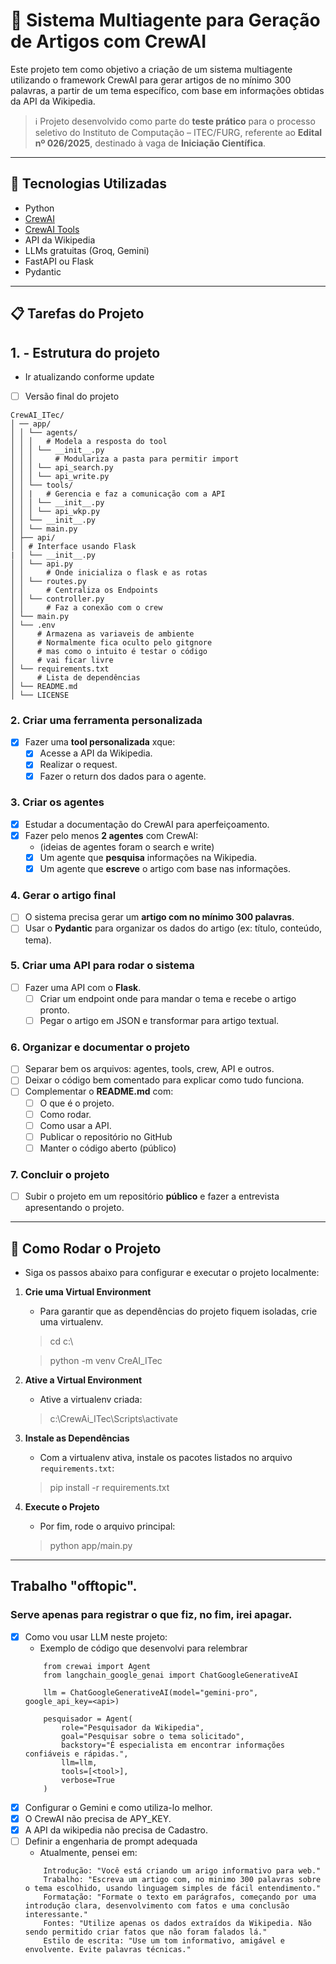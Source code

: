 # 🧠 Sistema Multiagente para Geração de Artigos com CrewAI

Este projeto tem como objetivo a criação de um sistema multiagente utilizando o framework CrewAI para gerar artigos de no mínimo 300 palavras, a partir de um tema específico, com base em informações obtidas da API da Wikipedia.

> ℹ️ Projeto desenvolvido como parte do **teste prático** para o processo seletivo do Instituto de Computação – ITEC/FURG, referente ao **Edital nº 026/2025**, destinado à vaga de **Iniciação Científica**.

---

## 🚀 Tecnologias Utilizadas

- Python
- [CrewAI](https://docs.crewai.com/)
- [CrewAI Tools](https://docs.crewai.com/concepts/tools)
- API da Wikipedia
- LLMs gratuitas (Groq, Gemini)
- FastAPI ou Flask
- Pydantic

---

## 📋 Tarefas do Projeto

## 1. - Estrutura do projeto
- Ir atualizando conforme update
- [ ] Versão final do projeto
```
CrewAI_ITec/
│ ── app/ 
│ │ └── agents/
│ │ │   # Modela a resposta do tool
│ │ │ └── __init__.py
│ │ │     # Modulariza a pasta para permitir import
│ │ │ └── api_search.py
│ │ │ └── api_write.py
│ │ └── tools/
│ │ |   # Gerencia e faz a comunicação com a API
│ │ │ └── __init__.py
│ │ │ └── api_wkp.py
│ │ └── __init__.py
│ │ └── main.py
│ ├── api/
│ │ # Interface usando Flask
| │ └── __init__.py
│ │ └── api.py
│ │     # Onde inicializa o flask e as rotas
│ │ └── routes.py
│ │     # Centraliza os Endpoints
│ │ └── controller.py
│ │     # Faz a conexão com o crew
│ └── main.py
│ └── .env 
│     # Armazena as variaveis de ambiente
│     # Normalmente fica oculto pelo gitgnore
│     # mas como o intuito é testar o código
│     # vai ficar livre
│ └── requirements.txt
│     # Lista de dependências
│ └── README.md
│ └── LICENSE 
```

### 2. Criar uma ferramenta personalizada
- [x] Fazer uma **tool personalizada** xque:
    - [x] Acesse a API da Wikipedia.
    - [x] Realizar o request.
    - [x] Fazer o return dos dados para o agente.

### 3. Criar os agentes
- [x] Estudar a documentação do CrewAI para aperfeiçoamento.
- [x] Fazer pelo menos **2 agentes** com CrewAI: 
    - (ideias de agentes foram o search e write)
    - [x] Um agente que **pesquisa** informações na Wikipedia.
    - [x] Um agente que **escreve** o artigo com base nas informações.

### 4. Gerar o artigo final
- [ ] O sistema precisa gerar um **artigo com no mínimo 300 palavras**.
- [ ] Usar o **Pydantic** para organizar os dados do artigo (ex: título, conteúdo, tema).

### 5. Criar uma API para rodar o sistema
- [ ] Fazer uma API com o **Flask**.
    - [ ] Criar um endpoint onde para mandar o tema e recebe o artigo pronto.
    - [ ] Pegar o artigo em JSON e transformar para artigo textual.

### 6. Organizar e documentar o projeto
- [ ] Separar bem os arquivos: agentes, tools, crew, API e outros.
- [ ] Deixar o código bem comentado para explicar como tudo funciona.
- [ ] Complementar o **README.md** com:
    - [ ] O que é o projeto.
    - [ ] Como rodar.
    - [ ] Como usar a API.
    - [ ] Publicar o repositório no GitHub
    - [ ] Manter o código aberto (público)

### 7. Concluir o projeto
- [ ] Subir o projeto em um repositório **público** e fazer a entrevista apresentando o projeto.

---

## 🧪 Como Rodar o Projeto

- Siga os passos abaixo para configurar e executar o projeto localmente:
1. **Crie uma Virtual Environment**
    - Para garantir que as dependências do projeto fiquem isoladas, crie uma virtualenv.
    > cd c:\

    > python -m venv CreAI_ITec
2. **Ative a Virtual Environment**
    - Ative a virtualenv criada:
    > c:\CrewAi_ITec\Scripts\activate
3. **Instale as Dependências**
   - Com a virtualenv ativa, instale os pacotes listados no arquivo `requirements.txt`:
   > pip install -r requirements.txt
4. **Execute o Projeto**
    - Por fim, rode o arquivo principal:
    > python app/main.py


---

## Trabalho "offtopic".
### Serve apenas para registrar o que fiz, no fim, irei apagar.
- [x] Como vou usar LLM neste projeto:
    - Exemplo de código que desenvolvi para relembrar
    ```
        from crewai import Agent
        from langchain_google_genai import ChatGoogleGenerativeAI

        llm = ChatGoogleGenerativeAI(model="gemini-pro", google_api_key=<api>)

        pesquisador = Agent(
            role="Pesquisador da Wikipedia",
            goal="Pesquisar sobre o tema solicitado",
            backstory="É especialista em encontrar informações confiáveis e rápidas.",
            llm=llm,
            tools=[<tool>],
            verbose=True
        )
    ```
- [x] Configurar o Gemini e como utiliza-lo melhor.
- [x] O CrewAI não precisa de APY_KEY.
- [x] A API da wikipedia não precisa de Cadastro.
- [ ] Definir a engenharia de prompt adequada
    - Atualmente, pensei em:
    ```
        Introdução: "Você está criando um arigo informativo para web."
        Trabalho: "Escreva um artigo com, no minimo 300 palavras sobre o tema escolhido, usando linguagem simples de fácil entendimento."
        Formatação: "Formate o texto em parágrafos, começando por uma introdução clara, desenvolvimento com fatos e uma conclusão interessante."
        Fontes: "Utilize apenas os dados extraídos da Wikipedia. Não sendo permitido criar fatos que não foram falados lá."
        Estilo de escrita: "Use um tom informativo, amigável e envolvente. Evite palavras técnicas."
    ```